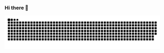 ### Hi there 👋

<picture>
  <source media="(prefers-color-scheme: dark)" srcset="https://raw.githubusercontent.com/XOQDY/XOQDY/main/github-contribution-grid-snake.svg">
  <source media="(prefers-color-scheme: light)" srcset="https://raw.githubusercontent.com/XOQDY/XOQDY/main/github-contribution-grid-snake.svg">
  <img alt="github contribution grid snake animation" src="https://raw.githubusercontent.com/XOQDY/XOQDY/main/github-contribution-grid-snake.svg">
</picture>

